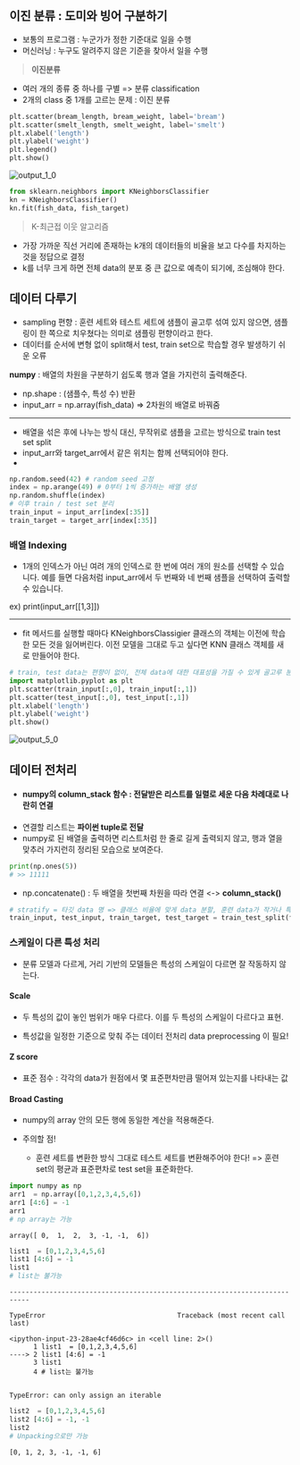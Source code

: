## **이진 분류** : 도미와 빙어 구분하기

- 보통의 프로그램 : 누군가가 정한 기준대로 일을 수행
- 머신러닝 : 누구도 알려주지 않은 기준을 찾아서 일을 수행

> **이진분류**
- 여러 개의 종류 중 하나를 구별 => 분류 classification
- 2개의 class 중 1개를 고르는 문제 : 이진 분류


```python
plt.scatter(bream_length, bream_weight, label='bream')
plt.scatter(smelt_length, smelt_weight, label='smelt')
plt.xlabel('length')
plt.ylabel('weight')
plt.legend()
plt.show()
```
    

![output_1_0](https://github.com/user-attachments/assets/f2ab74cc-7eb9-4441-8b4f-0c86ed0c8d42)

```python
from sklearn.neighbors import KNeighborsClassifier
kn = KNeighborsClassifier()
kn.fit(fish_data, fish_target)
```

> K-최근접 이웃 알고리즘
- 가장 가까운 직선 거리에 존재하는 k개의 데이터들의 비율을 보고 다수를 차지하는 것을 정답으로 결정
- k를 너무 크게 하면 전체 data의 분포 중 큰 값으로 예측이 되기에, 조심해야 한다.



## **데이터 다루기**

- sampling 편향 : 훈련 세트와 테스트 세트에 샘플이 골고루 섞여 있지 않으면, 샘플링이 한 쪽으로 치우쳤다는 의미로 샘플링 편향이라고 한다.
- 데이터를 순서에 변형 없이 split해서 test, train set으로 학습할 경우 발생하기 쉬운 오류


**numpy** : 배열의 차원을 구분하기 쉽도록 행과 열을 가지런히 출력해준다.
- np.shape : (샘플수, 특성 수) 반환
- input_arr = np.array(fish_data) => 2차원의 배열로 바꿔줌
---
- 배열을 섞은 후에 나누는 방식 대신, 무작위로 샘플을 고르는 방식으로 train test set split
- input_arr와 target_arr에서 같은 위치는 함께 선택되어야 한다.
-
```python
np.random.seed(42) # random seed 고정
index = np.arange(49) # 0부터 1씩 증가하는 배열 생성
np.random.shuffle(index)
# 이후 train / test set 분리
train_input = input_arr[index[:35]]
train_target = target_arr[index[:35]]
```
### 배열 Indexing
- 1개의 인덱스가 아닌 여려 개의 인덱스로 한 번에 여러 개의 원소를 선택할 수 있습니다. 예를 들면 다음처럼 input_arr에서 두 번째와 네 번째 샘플을 선택하여 출력할 수 있습니다.

 ex) print(input_arr[[1,3]])

---
- fit 메서드를 실행할 때마다 KNeighborsClassigier 클래스의 객체는 이전에 학습한 모든 것을 잃어버린다. 이전 모델을 그대로 두고 싶다면 KNN 클래스 객체를 새로 만들어야 한다.



```python
# train, test data는 편향이 없이, 전체 data에 대한 대표성을 가질 수 있게 골고루 분포되어 있어야 한다.
import matplotlib.pyplot as plt
plt.scatter(train_input[:,0], train_input[:,1])
plt.scatter(test_input[:,0], test_input[:,1])
plt.xlabel('length')
plt.ylabel('weight')
plt.show()
```

![output_5_0](https://github.com/user-attachments/assets/c980f21d-b007-4191-b0ce-3e7f440f5575)

## 데이터 전처리
- #### **numpy의 column_stack 함수** : 전달받은 리스트를 일렬로 세운 다음 차례대로 나란히 연결
- 연결할 리스트는 **파이썬 tuple로 전달**
- numpy로 된 배열을 출력하면 리스트처럼 한 줄로 길게 출력되지 않고, 행과 열을 맞추러 가지런히 정리된 모습으로 보여준다.

```python
print(np.ones(5))
# >> 11111
```
- np.concatenate() : 두 배열을 첫번째 차원을 따라 연결 <-> **column_stack()**

```python
# stratify = 타깃 data 명 => 클래스 비율에 맞게 data 분할, 훈련 data가 작거나 특정 클래스의 샘플 개수가 적을 때 특히 유용
train_input, test_input, train_target, test_target = train_test_split(fish_data, fish_target, stratify = fish_target, random_state = 42)
```
### **스케일이 다른 특성 처리**
- 분류 모델과 다르게, 거리 기반의 모델들은 특성의 스케일이 다르면 잘 작동하지 않는다.

#### Scale
- 두 특성의 값이 놓인 범위가 매우 다르다. 이를 두 특성의 스케일이 다르다고 표현.

- 특성값을 일정한 기준으로 맞춰 주는 데이터 전처리 data preprocessing 이 필요!

#### Z score
- 표준 점수 : 각각의 data가 원점에서 몇 표준편차만큼 떨어져 있는지를 나타내는 값

#### **Broad Casting**
- numpy의 array 안의 모든 행에 동일한 계산을 적용해준다.

- 주의할 점!
  - 훈련 세트를 변환한 방식 그대로 테스트 세트를 변환해주어야 한다! => 훈련 set의 평균과 표준편차로 test set을 표준화한다.


```python
import numpy as np
arr1  = np.array([0,1,2,3,4,5,6])
arr1 [4:6] = -1
arr1
# np array는 가능
```




    array([ 0,  1,  2,  3, -1, -1,  6])




```python
list1  = [0,1,2,3,4,5,6]
list1 [4:6] = -1
list1
# list는 불가능
```


    ---------------------------------------------------------------------------

    TypeError                                 Traceback (most recent call last)

    <ipython-input-23-28ae4cf46d6c> in <cell line: 2>()
          1 list1  = [0,1,2,3,4,5,6]
    ----> 2 list1 [4:6] = -1
          3 list1
          4 # list는 불가능
    

    TypeError: can only assign an iterable



```python
list2  = [0,1,2,3,4,5,6]
list2 [4:6] = -1, -1
list2
# Unpacking으로만 가능
```




    [0, 1, 2, 3, -1, -1, 6]


